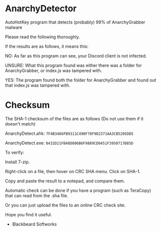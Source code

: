 # AnarchyDetector
AutoHotKey program that detects (probably) 99% of AnarchyGrabber malware


Please read the following thoroughly.

If the results are as follows, it means this:

NO: As far as this program can see, your Discord client is not infected.

UNSURE: What this program found was either there was a folder for AnarchyGrabber, or index.js was tampered with.

YES: The program found both the folder for AnarchyGrabber and found out that index.js was tampered with.

# Checksum
The SHA-1 checksum of the files are as follows (Do not use them if it doesn't match)

AnarchyDetect.ahk: `7F4B3466FB9311C490F78F9D2371AA3CB5205DD5`

AnarchyDetect.exe: `8432D21FB48D806B6F9889CD0451F3950717B85D`

To verify:

Install 7-zip.

Right-click on a file, then hover on CRC SHA menu. Click on SHA-1.

Copy and paste the result to a notepad, and compare them.

Automatic check can be done if you have a program (such as TeraCopy) that can read from the .sha file.


Or you can just upload the files to an online CRC check site.

Hope you find it useful.

- Blackbeard Softworks
